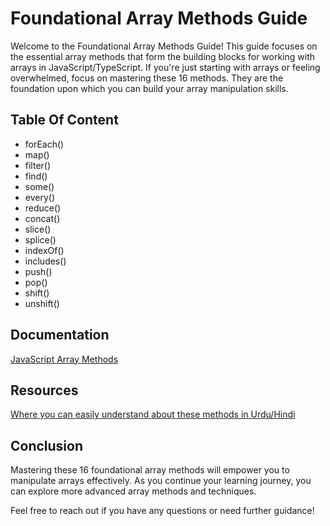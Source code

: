 
# Foundational Array Methods Guide

Welcome to the Foundational Array Methods Guide! This guide focuses on the essential array methods that form the building blocks for working with arrays in JavaScript/TypeScript. If you're just starting with arrays or feeling overwhelmed, focus on mastering these 16 methods. They are the foundation upon which you can build your array manipulation skills.


## Table Of Content
- forEach()
- map()
- filter()
- find()
- some()
- every()
- reduce()
- concat()
- slice()
- splice()
- indexOf()
- includes()
- push()
- pop()
- shift()
- unshift()

## Documentation

[JavaScript Array Methods](https://www.programiz.com/javascript/library/array)

## Resources
[Where you can easily understand about these methods in Urdu/Hindi](https://www.youtube.com/playlist?list=PL0b6OzIxLPbx-BZTaWu_AF7hsKo_Fvsnf)

## Conclusion

Mastering these 16 foundational array methods will empower you to manipulate arrays effectively. As you continue your learning journey, you can explore more advanced array methods and techniques.

Feel free to reach out if you have any questions or need further guidance!
